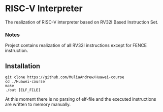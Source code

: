 # RISC-V Interpreter

The realization of RISC-V interpreter based on RV32I Based Instruction Set.

### Notes

Project contains realization of all RV32I instructions except for FENCE instruction.

## Installation

    git clone https://github.com/MuliaAndrew/Huawei-course
    cd ./Huawei-course
    make
    ./out [ELF_FILE]

At this moment there is no parsing of elf-file and the executed instructions are written to memory manually.

